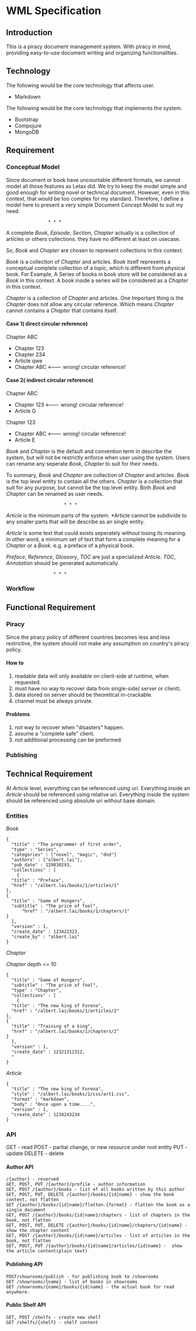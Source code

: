WML Specification
=================

Introduction
------------

This is a piracy document management system. With piracy in mind,
providing easy-to-use document writing and organizing functionalities.

Technology
----------

The following would be the core technology that affects user.

- Markdown

The following would be the core technology that implements the system.

- Bootstrap
- Compojure
- MongoDB

Requirement
-----------

### Conceptual Model

Since document or book have uncountable different formats, we cannot
model all those features as Letax did. We try to keep the model simple
and good enough for writing novel or technical document. However,
even in this context, that would be too complex for my standard.
Therefore, I define a model here to present a very simple
Document Concept Model to suit my need.

                    * * *

A complete *Book*, *Episode*, *Section*, *Chapter* actually
is a collection of articles or others collections.
they have no different at least on usecase.

So, *Book* and *Chapter* are chosen to represent collections in this context.

*Book* is a collection of *Chapter* and articles.
*Book* itself represents a conceptual complete collection
of a topic, which is different from physical book.
For Example, A Series of books in book store will be considered
as a *Book* in this context. A book inside a series will be
considered as a *Chapter* in this context.

*Chapter* is a collection of *Chapter* and articles. One 
Important thing is the *Chapter* does not allow any circular reference.
Which means *Chapter* cannot contains a *Chapter* that contains itself.

#### Case 1( direct circular reference)

Chapter ABC
* Chapter 123
* Chapter 234
* Article qwe
* Chapter ABC <--- wrong! circular reference!

#### Case 2( indirect circular reference)

Chapter ABC
* Chapter 123 <--- wrong! circular reference!
* Article G

Chapter 123
* Chapter ABC <--- wrong! circular reference!
* Article E

*Book* and *Chapter* is the default and convention term in
describe the system, but will not be restrictly enforce 
when user using the system. Users can rename any seperate *Book*,
*Chapter* to suit for their needs.

To summary, *Book* and *Chapter* are collection of *Chapter* and articles.
*Book* is the top level entity to contain all the others.
*Chapter* is a collection that suit for any purpose,
but cannot be the top level entity. Both *Book* and
*Chapter* can be renamed as user needs.

                          * * *

*Article* is the minimum parts of the system. *Article cannot be
subdivide to any smaller parts that will be describe as an
single entity.

*Article* is some text that could exists seperately without
losing its meaning. In other word, a minimum set of text that
form a complete meaning for a *Chapter* or a *Book*.
e.g. a preface of a physical book.


*Preface*, *Reference*, *Glossory*, *TOC* are just a specialized *Article*.
*TOC*, *Annotation* should be generated automatically.

                      * * *

### Workflow

Functional Requirement
----------------------

### Piracy

Since the piracy policy of different countries becomes less and less
restrictive, the system should not make any assumption on
country's piracy policy.

#### How to

1. readable data will only available on client-side at runtime, when requested.
2. must have no way to recover data from single-side( server or client).
3. data stored on server should be theoretical in-crackable. 
4. channel must be always private.

#### Problems

1. not way to recover when "disasters" happen.
2. assume a "complete safe" client.
3. not additional processing can be preformed.

### Publishing


Technical Requirement
---------------------

At *Article* level, everything can be referenced using uri.
Everything inside an *Article* should be referenced using relative uri.
Everything inside the system should be referenced using absolute uri
without base domain.

### Entities

*Book*

    {
      "title" : "The programmer of first order",
      "type" : "Series",
      "categories" : ["novel", "magic", "dnd"]
      "authors" : ["albert.lai"],
      "pub_date" : 129830293,
      "collections" : [
        { 
	  "title" : "Preface",
	  "href" : "/albert.lai/books/1/articles/1"
	},
	{
	  "title" : "Game of Hungers",
	  "subtitle" : "The price of fool",
          "href" : "/albert.lai/books/1/chapters/1"
	}
      ],
      "version" : 1,
      "create_date" : 123422323,
      "create_by" : "albert.lai"
    }

*Chapter*

*Chapter* depth <= 10

    {
      "title" : "Game of Hungers",
      "subtitle" : "The price of fool",
      "type" : "Chapter",
      "collections" : [
        {
	  "title" : "The new king of Forena",
	  "href" : "/albert.lai/books/1/articles/2"
	},
	{
	  "title" : "Training of a king",
	  "href" : "/albert.lai/books/1/chapters/2"
	}
      ],
      "version" : 1,
      "create_date" : 12321312312,
      "
    }

*Article*

    {
      "title" : "The new king of Forena",
      "style" : "/albert.lai/books/1/css/art1.css",
      "format" : "markdown",
      "body" : "Once upon a time....",
      "version" : 1,
      "create_date" : 1234243234
    }

### API

GET - read
POST - partial change, or new resource under root entity
PUT - update
DELETE - delete

#### Author API

    /{author} - reserved
    GET, POST, PUT /{author}/profile - author information
    GET, POST /{author}/books - list of all books written by this author
    GET, POST, PUT, DELETE /{author}/books/{id|name} - show the book content, not flatten
    GET /{author}/books/{id|name}/flatten.{format} - flatten the book as a single document
    GET, POST /{author}/books/{id|name}/chapters - list of chapters in the book, not flatten
    GET, POST, PUT, DELETE /{author}/books/{id|name}/chapters/{id|name} - show the chapter content
    GET, POST /{author}/books/{id|name}/articles - list of articles in the book, not flatten
    GET, POST, PUT /{author}/books/{id|name}/articles/{id|name} -  show the article content(plain text)

#### Publishing API

    POST/showrooms/publish - for publishing book to /showrooms
    GET /showrooms/{name} - list of books in showrooms
    GET /showrooms/{name}/books/{id|name} - the actual book for read anywhere.
    
#### Public Shelf API

    GET, POST /shelfs - create new shelf
    GET /shelfs/{shelf} - shelf content

